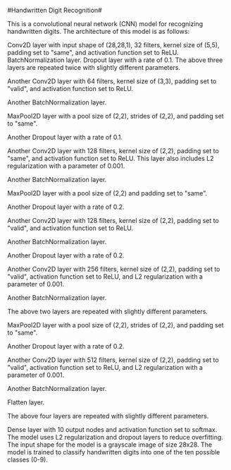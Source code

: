 #Handwritten Digit Recognition#

This is a convolutional neural network (CNN) model for recognizing handwritten digits. The architecture of this model is as follows:

Conv2D layer with input shape of (28,28,1), 32 filters, kernel size of (5,5), padding set to "same", and activation function set to ReLU.
BatchNormalization layer.
Dropout layer with a rate of 0.1.
The above three layers are repeated twice with slightly different parameters.

Another Conv2D layer with 64 filters, kernel size of (3,3), padding set to "valid", and activation function set to ReLU.

Another BatchNormalization layer.

MaxPool2D layer with a pool size of (2,2), strides of (2,2), and padding set to "same".

Another Dropout layer with a rate of 0.1.

Another Conv2D layer with 128 filters, kernel size of (2,2), padding set to "same", and activation function set to ReLU. This layer also includes L2 regularization with a parameter of 0.001.

Another BatchNormalization layer.

MaxPool2D layer with a pool size of (2,2) and padding set to "same".

Another Dropout layer with a rate of 0.2.

Another Conv2D layer with 128 filters, kernel size of (2,2), padding set to "valid", and activation function set to ReLU.

Another BatchNormalization layer.

Another Dropout layer with a rate of 0.2.

Another Conv2D layer with 256 filters, kernel size of (2,2), padding set to "valid", activation function set to ReLU, and L2 regularization with a parameter of 0.001.

Another BatchNormalization layer.

The above two layers are repeated with slightly different parameters.

MaxPool2D layer with a pool size of (2,2), strides of (2,2), and padding set to "same".

Another Dropout layer with a rate of 0.2.

Another Conv2D layer with 512 filters, kernel size of (2,2), padding set to "valid", activation function set to ReLU, and L2 regularization with a parameter of 0.001.

Another BatchNormalization layer.

Flatten layer.

The above four layers are repeated with slightly different parameters.

Dense layer with 10 output nodes and activation function set to softmax.
The model uses L2 regularization and dropout layers to reduce overfitting. The input shape for the model is a grayscale image of size 28x28. The model is trained to classify handwritten digits into one of the ten possible classes (0-9).
